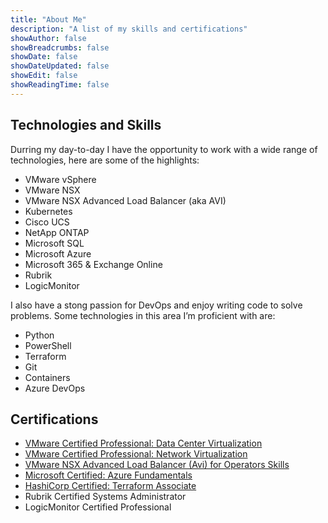 ```yaml
---
title: "About Me"
description: "A list of my skills and certifications"
showAuthor: false
showBreadcrumbs: false
showDate: false
showDateUpdated: false
showEdit: false
showReadingTime: false
---
```


## Technologies and Skills

Durring my day-to-day I have the opportunity to work with a wide range of technologies, here are some of the highlights:

* VMware vSphere
* VMware NSX
* VMware NSX Advanced Load Balancer (aka AVI)
* Kubernetes
* Cisco UCS
* NetApp ONTAP
* Microsoft SQL
* Microsoft Azure
* Microsoft 365 & Exchange Online
* Rubrik
* LogicMonitor

I also have a stong passion for DevOps and enjoy writing code to solve problems. Some technologies in this area I’m proficient with are:

* Python
* PowerShell
* Terraform
* Git
* Containers
* Azure DevOps

## Certifications

* [VMware Certified Professional: Data Center Virtualization](https://www.credly.com/badges/bd73689e-12f2-4e64-aec0-c50470a9e272)
* [VMware Certified Professional: Network Virtualization](https://www.credly.com/badges/24b2bcb0-afac-4d22-a510-39a209ed3edc)
* [VMware NSX Advanced Load Balancer (Avi) for Operators Skills](https://www.credly.com/badges/588dc02e-ea4e-4ffd-87d3-580fc34249e4)
* [Microsoft Certified: Azure Fundamentals](https://www.credly.com/earner/earned/badge/3587303b-1d58-4096-9350-fb0df6c18cda)
* [HashiCorp Certified: Terraform Associate](https://www.credly.com/earner/earned/badge/8a48bb75-651d-4ab4-a5bc-9306c142dc47)
* Rubrik Certified Systems Administrator
* LogicMonitor Certified Professional

